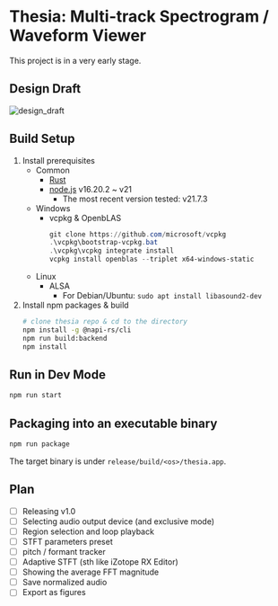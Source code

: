 # Thesia: Multi-track Spectrogram / Waveform Viewer

This project is in a very early stage.

## Design Draft

![design_draft](https://github.com/Sytronik/thesia/assets/61383377/938e0425-999f-408c-ae16-82ddf207bc63)

## Build Setup

1. Install prerequisites
   - Common
     - [Rust](https://www.rust-lang.org/tools/install)
     - [node.js](https://nodejs.org/en/download/current) v16.20.2 ~ v21
       - The most recent version tested: v21.7.3
   - Windows
     - vcpkg & OpenbLAS
       ```powershell
       git clone https://github.com/microsoft/vcpkg
       .\vcpkg\bootstrap-vcpkg.bat
       .\vcpkg\vcpkg integrate install
       vcpkg install openblas --triplet x64-windows-static
       ```
   - Linux
     - ALSA
       - For Debian/Ubuntu: `sudo apt install libasound2-dev`
2. Install npm packages & build
   ```bash
   # clone thesia repo & cd to the directory
   npm install -g @napi-rs/cli
   npm run build:backend
   npm install
   ```

## Run in Dev Mode

```bash
npm run start
```

## Packaging into an executable binary

```bash
npm run package
```

The target binary is under `release/build/<os>/thesia.app`.

## Plan

- [ ] Releasing v1.0
- [ ] Selecting audio output device (and exclusive mode)
- [ ] Region selection and loop playback 
- [ ] STFT parameters preset
- [ ] pitch / formant tracker
- [ ] Adaptive STFT (sth like iZotope RX Editor)
- [ ] Showing the average FFT magnitude
- [ ] Save normalized audio
- [ ] Export as figures
